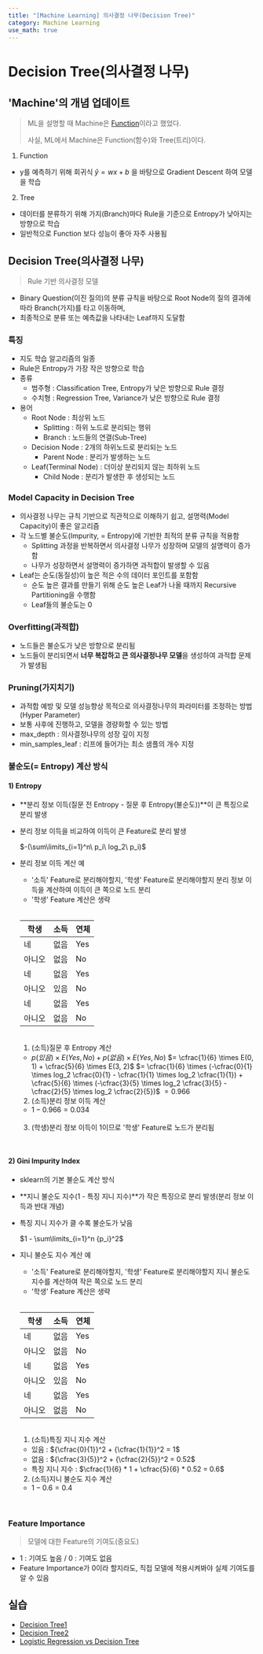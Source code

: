 ```yaml
---
title: "[Machine Learning] 의사결정 나무(Decision Tree)"
category: Machine Learning
use_math: true
---
```


# Decision Tree(의사결정 나무)

## 'Machine'의 개념 업데이트
> ML을 설명할 때 Machine은 <a href="https://gilbertlim.github.io/machine%20learning/ml_intro/">Function</a>이라고 했었다.<br>
>
> 사실, ML에서 Machine은 Function(함수)와 Tree(트리)이다.

1) Function
- y를 예측하기 위해 회귀식 $\hat{y}=wx+b$ 을 바탕으로 Gradient Descent 하여 모델을 학습

2) Tree 
- 데이터를 분류하기 위해 가지(Branch)마다 Rule을 기준으로 Entropy가 낮아지는 방향으로 학습
- 일반적으로 Function 보다 성능이 좋아 자주 사용됨

## Decision Tree(의사결정 나무)
> Rule 기반 의사결정 모델
 
- Binary Question(이진 질의)의 분류 규칙을 바탕으로 Root Node의 질의 결과에 따라 Branch(가지)를 타고 이동하며, <br>
- 최종적으로 분류 또는 예측값을 나타내는 Leaf까지 도달함

### 특징
- 지도 학습 알고리즘의 일종
- Rule은 Entropy가 가장 작은 방향으로 학습
- 종류
    - 범주형 : Classification Tree, Entropy가 낮은 방향으로 Rule 결정
    - 수치형 : Regression Tree, Variance가 낮은 방향으로 Rule 결정
- 용어
  - Root Node : 최상위 노드
    - Splitting : 하위 노드로 분리되는 행위
    - Branch : 노드들의 연결(Sub-Tree)
  - Decision Node : 2개의 하위노드로 분리되는 노드
    - Parent Node : 분리가 발생하는 노드
  - Leaf(Terminal Node) : 더이상 분리되지 않는 최하위 노드
    - Child Node : 분리가 발생한 후 생성되는 노드

### Model Capacity in Decision Tree
- 의사결정 나무는 규칙 기반으로 직관적으로 이해하기 쉽고, 설명력(Model Capacity)이 좋은 알고리즘
- 각 노드별 불순도(Impurity, = Entropy)에 기반한 최적의 분류 규칙을 적용함
  - Splitting 과정을 반복하면서 의사결정 나무가 성장하며 모델의 설명력이 증가함
  - 나무가 성장하면서 설명력이 증가하면 과적합이 발생할 수 있음
- Leaf는 순도(동질성)이 높은 적은 수의 데이터 포인트를 포함함
  - 순도 높은 결과를 만들기 위해 순도 높은 Leaf가 나올 때까지 Recursive Partitioning을 수행함
  - Leaf들의 불순도는 0

  
### Overfitting(과적합)
- 노드들은 불순도가 낮은 방향으로 분리됨
- 노드들이 분리되면서 **너무 복잡하고 큰 의사결정나무 모델**을 생성하여 과적합 문제가 발생됨

### Pruning(가지치기)
- 과적합 예방 및 모델 성능향상 목적으로 의사결정나무의 파라미터를 조정하는 방법(Hyper Parameter)
- 보통 사후에 진행하고, 모델을 경량화할 수 있는 방법
- max_depth : 의사결정나무의 성장 깊이 지정
- min_samples_leaf : 리프에 들어가는 최소 샘플의 개수 지정

### 불순도(= Entropy) 계산 방식
#### 1) Entropy
- **분리 정보 이득(질문 전 Entropy - 질문 후 Entropy(불순도))**이 큰 특징으로 분리 발생
- 분리 정보 이득을 비교하여 이득이 큰 Feature로 분리 발생

  $-(\sum\limits_{i=1}^n\ p_i\ log_2\ p_i)$

- 분리 정보 이득 계산 예
  - '소득' Feature로 분리해야할지, '학생' Feature로 분리해야할지 분리 정보 이득을 계산하여 이득이 큰 쪽으로 노드 분리
  - '학생' Feature 계산은 생략

  <br>
  
  |학생|소득|연체|
  |---|---|---|
  |네|없음|Yes|
  |아니오|없음|No|
  |네|없음|Yes|
  |아니오|있음|No|
  |네|없음|Yes|
  |아니오|없음|No|
  
  <br>

  1) (소득)질문 후 Entropy 계산
    
    - $p(있음) \times E(Yes, No) + p(없음) \times E(Yes, No)$
    $= \cfrac{1}{6} \times E(0, 1) + \cfrac{5}{6} \times E(3, 2)$
    $= \cfrac{1}{6} \times (-\cfrac{0}{1} \times log_2 \cfrac{0}{1} - \cfrac{1}{1} \times log_2 \cfrac{1}{1}) + \cfrac{5}{6} \times (-\cfrac{3}{5} \times log_2 \cfrac{3}{5} - \cfrac{2}{5} \times log_2 \cfrac{2}{5})$
    $=0.966$
  
  2) (소득)분리 정보 이득 계산 
    
    - $1 - 0.966 = 0.034$
  <br>
      
  3) (학생)분리 정보 이득이 $1$이므로 '학생' Feature로 노드가 분리됨

<br>

#### 2) Gini Impurity Index
- sklearn의 기본 불순도 계산 방식
- **지니 불순도 지수(1 - 특징 지니 지수)**가 작은 특징으로 분리 발생(분리 정보 이득과 반대 개념)
- 특징 지니 지수가 클 수록 불순도가 낮음

  $1 - \sum\limits_{i=1}^n {p_i}^2$

- 지니 불순도 지수 계산 예
  - '소득' Feature로 분리해야할지, '학생' Feature로 분리해야할지 지니 불순도 지수를 계산하여 작은 쪽으로 노드 분리
  - '학생' Feature 계산은 생략

  <br>
  
  |학생|소득|연체|
  |---|---|---|
  |네|없음|Yes|
  |아니오|없음|No|
  |네|없음|Yes|
  |아니오|있음|No|
  |네|없음|Yes|
  |아니오|없음|No|

  <br>

  1) (소득)특징 지니 지수 계산
    
    - 있음 : ${\cfrac{0}{1}}^2 + {\cfrac{1}{1}}^2 = 1$ 
    - 없음 : ${\cfrac{3}{5}}^2 + {\cfrac{2}{5}}^2 = 0.52$
    - 특징 지니 지수 : $\cfrac{1}{6} * 1 + \cfrac{5}{6} * 0.52 = 0.6$
  
  2) (소득)지니 불순도 지수 계산 
    
    - $1 - 0.6 = 0.4$
  
<br>

### Feature Importance
> 모델에 대한 Feature의 기여도(중요도)

- 1 : 기여도 높음 / 0 : 기여도 없음
- Feature Importance가 0이라 할지라도, 직접 모델에 적용시켜봐야 실제 기여도를 알 수 있음

## 실습
- <a href="https://colab.research.google.com/drive/12IycDwshRn0iSfSBolLjKC3D1U2FTDZG?usp=sharing">Decision Tree1</a>
- <a href="https://colab.research.google.com/drive/1KT1oLLZZySYQWu47jThTRqerEM1GIO_X?usp=sharing">Decision Tree2</a>
- <a href="https://colab.research.google.com/drive/1SymAQM6rkcLBpmOM8NMUYj8v1dQq4WCU?usp=sharing">Logistic Regression vs Decision Tree</a>